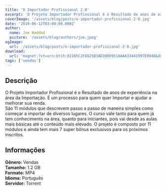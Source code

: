 ```yaml
---
title: 'O Importador Profissional 2.0'
excerpt: 'O Projeto Importador Profissional é o Resultado de anos de experiência na área da Importação. É um processo para quem quer Importar e ajudar a melhorar sua renda.  São 11 módulos que descrevem passo a passo de maneira simples como começar a importar de diversos lugares. O curso vale ta'
coverImage: '/assets/blog/posts/o-importador-profissional-2-0.jpg'
date: '2019-06-12T03:00:00.000Z'
author:
  name: Joe Haddad
  picture: '/assets/blog/authors/joe.jpeg'
ogImage:
  url: '/assets/blog/posts/o-importador-profissional-2-0.jpg'
download:
  url: 'magnet:?xt=urn:btih:82165C2FA525B3AD3008951AAAA33441997E0940&dn=Importador%20profissional%2020&tr=udp%3a%2f%2ftracker.openbittorrent.com%3a1337%2fannounce&tr=udp%3a%2f%2ftracker.opentrackr.org%3a1337%2fannounce'
tags: ['vendas']
---
```

<h2>Descrição</h2>
<p></p><p>O Projeto Importador Profissional é o Resultado de anos de experiência na área da Importação. É um processo para quem quer Importar e ajudar a melhorar sua renda. <br/>São 11 módulos que descrevem passo a passo de maneira simples como começar a importar de diversos lugares. O curso vale tanto para quem já tem conhecimento na área, quanto para iniciantes, pois vai desde as aulas mais básicas até o conteúdo mais elevado. O projeto é composto por 11 módulos e ainda tem mais 7 super bônus exclusivos para os próximos inscritos.</p><h2>Informações</h2><p><strong>Gênero:</strong> Vendas<br/><strong>Tamanho:</strong> 1.2 GB<br/><strong>Formato:</strong> MP4<br/><strong>Idioma:</strong> Português<br/><strong>Servidor:</strong> Torrent</p>